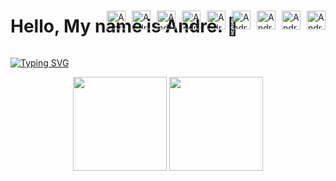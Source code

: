 <div style="position: relative; display: flex; align-items: center;">
   <div>
      <h1>Hello, My name is André. 🚀</h1>
   </div>
   <div style="position: absolute; right: 0; display: flex; gap: 10px;">
      <img alt="AndreVsc" height="30" width="30" src="https://icongr.am/devicon/javascript-original.svg?size=128&color=currentColor" />
      <img alt="AndreVsc" height="30" width="30" src="https://icongr.am/devicon/typescript-plain.svg?size=128&color=currentColor" />
      <img alt="AndreVsc" height="30" width="30" src="https://icongr.am/devicon/react-original.svg?size=128&color=currentColor" />
      <img alt="AndreVsc" height="30" width="30" src="https://icongr.am/devicon/express-original.svg?size=128&color=ffffff" />
      <img alt="AndreVsc" height="30" width="30" src="https://icongr.am/devicon/mongodb-original.svg?size=128&color=currentColor" />
      <img alt="AndreVsc" height="30" width="30" src="https://icongr.am/devicon/mysql-original.svg?size=128&color=currentColor" />
      <img alt="AndreVsc" height="30" width="30" src="https://icongr.am/devicon/yarn-original.svg?size=128&color=currentColor" />
      <img alt="AndreVsc" height="30" width="30" src="https://icongr.am/devicon/git-original.svg?size=128&color=currentColor" />
      <img alt="AndreVsc" height="30" width="30" src="https://icongr.am/devicon/gitlab-original.svg?size=128&color=currentColor" />
   </div>
</div>


   <a href="https://git.io/typing-svg"><img src="https://readme-typing-svg.demolab.com?font=Arial&size=18&duration=4000&pause=800&color=F7F7F7&width=700&lines=Apaixonado+por+tecnologia+e+buscar+solu%C3%A7%C3%B5es+criativas.;Estudando+Desenvolvimento+Android+e+Programa%C3%A7%C3%A3o+Java+%2B+Kotlin.+;Estou+em+constante+aprendizagem." alt="Typing SVG"></a>

<div align="center">
   <img height="150em" src="https://github-readme-stats.vercel.app/api/?username=AndreVsc&layout=compact&show_icons=true&theme=transparent&count_private=true&hide_title=true">
   <img height="150em" src="https://streak-stats.demolab.com/?user=AndreVsc&theme=transparent&count_private=true&locale=pt_BR&show_icons=true)">
</div>
